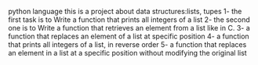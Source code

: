 python language
this is a project about data structures:lists, tupes
1- the first task is to Write a function that prints all integers of a list
2- the second one is to Write a function that retrieves an element from a list like in C.
3- a function that replaces an element of a list at specific position
4- a function that prints all integers of a list, in reverse order
5- a function that replaces an element in a list at a specific position without modifying the original list
